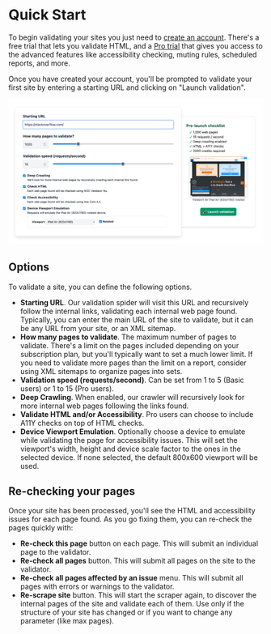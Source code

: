 # Quick Start

To begin validating your sites you just need to <a href="https://rocketvalidator.com/registration/new" target="_blank">create an account</a>. There's a free trial that lets you validate HTML, and a <a href="https://rocketvalidator.com/registration/new?plan=pro-weekly&coupon=7DAYS" target="_blank">Pro trial</a> that gives you access to the advanced features like accessibility checking, muting rules, scheduled reports, and more.

Once you have created your account, you'll be prompted to validate your first site by entering a starting URL and clicking on "Launch validation".

![New site report form](img/new-site-validation-form.png)

## Options

To validate a site, you can define the following options.

* **Starting URL**. Our validation spider will visit this URL and recursively follow the internal links, validating each internal web page found. Typically, you can enter the main URL of the site to validate, but it can be any URL from your site, or an XML sitemap.
* **How many pages to validate**. The maximum number of pages to validate. There's a limit on the pages included depending on your subscription plan, but you'll typically want to set a much lower limit. If you need to validate more pages than the limit on a report, consider using XML sitemaps to organize pages into sets.
* **Validation speed (requests/second)**. Can be set from 1 to 5 (Basic users) or 1 to 15 (Pro users).
* **Deep Crawling**. When enabled, our crawler will recursively look for more internal web pages following the links found.
* **Validate HTML and/or Accessibility**. Pro users can choose to include A11Y checks on top of HTML checks.
* **Device Viewport Emulation**. Optionally choose a device to emulate while validating the page for accessibility issues. This will set the viewport's width, height and device scale factor to the ones in the selected device. If none selected, the default 800x600 viewport will be used.

## Re-checking your pages

Once your site has been processed, you'll see the HTML and accessibility issues for each page found. As you go fixing them, you can re-check the pages quickly with:

* **Re-check this page** button on each page. This will submit an individual page to the validator.
* **Re-check all pages** button. This will submit all pages on the site to the validator.
* **Re-check all pages affected by an issue** menu. This will submit all pages with errors or warnings to the validator.
* **Re-scrape site** button. This will start the scraper again, to discover the internal pages of the site and validate each of them. Use only if the structure of your site has changed or if you want to change any parameter (like max pages).
